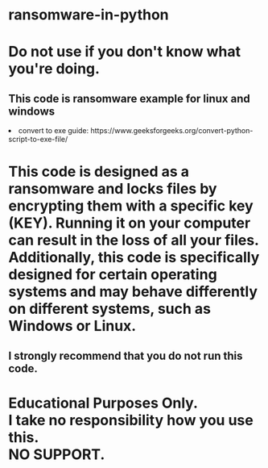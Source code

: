 # ransomware-in-python
# Do not use if you don't know what you're doing.
<h2> This code is ransomware example for linux and windows </h2>
<li>convert to exe guide: https://www.geeksforgeeks.org/convert-python-script-to-exe-file/</li>
<h1>This code is designed as a ransomware and locks files by encrypting them with a specific key (KEY). Running it on your computer can result in the loss of all your files. Additionally, this code is specifically designed for certain operating systems and may behave differently on different systems, such as Windows or Linux.</h1>
<h2>I strongly recommend that you do not run this code.</h1>
<h1> Educational Purposes Only. <br>
 I take no responsibility how you use this.<br>
 NO SUPPORT.
</h1>
